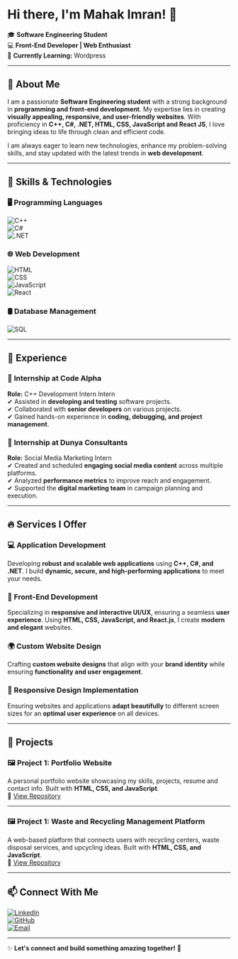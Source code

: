 # Hi there, I'm Mahak Imran! 👋  

🎓 **Software Engineering Student**  
💻 **Front-End Developer | Web Enthusiast**  
🚀 **Currently Learning:** Wordpress

---

## 🌟 About Me  
I am a passionate **Software Engineering student** with a strong background in **programming and front-end development**. My expertise lies in creating **visually appealing, responsive, and user-friendly websites**. With proficiency in **C++, C#, .NET, HTML, CSS, JavaScript and React JS**, I love bringing ideas to life through clean and efficient code.  

I am always eager to learn new technologies, enhance my problem-solving skills, and stay updated with the latest trends in **web development**.  

---

## 🚀 Skills & Technologies  

### **🖥️ Programming Languages**  
![C++](https://img.shields.io/badge/-C++-00599C?style=for-the-badge&logo=c%2B%2B&logoColor=white)  
![C#](https://img.shields.io/badge/-C%23-239120?style=for-the-badge&logo=c-sharp&logoColor=white)  
![.NET](https://img.shields.io/badge/-.NET-512BD4?style=for-the-badge&logo=dotnet&logoColor=white)  

### **🌐 Web Development**  
![HTML](https://img.shields.io/badge/-HTML5-E34F26?style=for-the-badge&logo=html5&logoColor=white)  
![CSS](https://img.shields.io/badge/-CSS3-1572B6?style=for-the-badge&logo=css3&logoColor=white)  
![JavaScript](https://img.shields.io/badge/-JavaScript-F7DF1E?style=for-the-badge&logo=javascript&logoColor=black)  
![React](https://img.shields.io/badge/-React-61DAFB?style=for-the-badge&logo=react&logoColor=black)  

### **🛢️ Database Management**  
![SQL](https://img.shields.io/badge/-SQL-4479A1?style=for-the-badge&logo=mysql&logoColor=white)  

---

## 💼 Experience  

### 🏢 **Internship at Code Alpha**  
**Role:** C++ Development Intern Intern  
✔ Assisted in **developing and testing** software projects.  
✔ Collaborated with **senior developers** on various projects.  
✔ Gained hands-on experience in **coding, debugging, and project management**.  

### 🏢 **Internship at Dunya Consultants**  
**Role:** Social Media Marketing Intern  
✔ Created and scheduled **engaging social media content** across multiple platforms.  
✔ Analyzed **performance metrics** to improve reach and engagement.  
✔ Supported the **digital marketing team** in campaign planning and execution.  

---

## 🔥 Services I Offer  

### **💻 Application Development**  
Developing **robust and scalable web applications** using **C++, C#, and .NET**. I build **dynamic, secure, and high-performing applications** to meet your needs.  

### **🎨 Front-End Development**  
Specializing in **responsive and interactive UI/UX**, ensuring a seamless **user experience**. Using **HTML, CSS, JavaScript, and React.js**, I create **modern and elegant** websites.  

### **🌍 Custom Website Design**  
Crafting **custom website designs** that align with your **brand identity** while ensuring **functionality and user engagement**.  

### **📱 Responsive Design Implementation**  
Ensuring websites and applications **adapt beautifully** to different screen sizes for an **optimal user experience** on all devices.  

---

## 📂 Projects  

### 🖼️ Project 1: **Portfolio Website**  
A personal portfolio website showcasing my skills, projects, resume and contact info. Built with **HTML, CSS, and JavaScript**.  
🔗 [View Repository](https://github.com/MahakImran/Personal-Portfolio-Website.git)  

---

### 🖼️ Project 1: **Waste and Recycling Management Platform**  
A web-based platform that connects users with recycling centers, waste disposal services, and upcycling ideas. Built with **HTML, CSS, and JavaScript**.  
🔗 [View Repository](https://github.com/MahakImran/Recycling-Platform.git)  

---

## 📫 Connect With Me  

[![LinkedIn](https://img.shields.io/badge/LinkedIn-0077B5?style=for-the-badge&logo=linkedin&logoColor=white)](https://www.linkedin.com/in/mahak-imran-07194a293)   
[![GitHub](https://img.shields.io/badge/GitHub-181717?style=for-the-badge&logo=github&logoColor=white)](https://github.com/MahakImran)   
[![Email](https://img.shields.io/badge/Email-D14836?style=for-the-badge&logo=gmail&logoColor=white)](mailto:mahakimran19@gmail.com)

---

✨ **Let's connect and build something amazing together!** 🚀  

